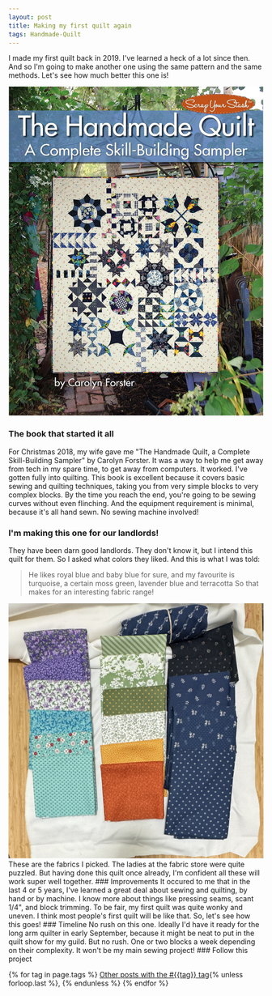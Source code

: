 ```yaml
---
layout: post
title: Making my first quilt again
tags: Handmade-Quilt
---
```

I made my first quilt back in 2019. I've learned a heck of a lot since then. And so I'm going to make another one using the same pattern and the same methods. Let's see how much better this one is!

<img src="/images/handmade-quilt-book-cover.png" alt="Book cover. The Handmade Quilt. A Complete Skill-Building Sampler. By Carolyn Forster. With a photo of the quilt, 21 different blocks.">

### The book that started it all
For Christmas 2018, my wife gave me "The Handmade Quilt, a Complete Skill-Building Sampler" by Carolyn Forster. It was a way to help me get away from tech in my spare time, to get away from computers. It worked. I've gotten fully into quilting.
This book is excellent because it covers basic sewing and quilting techniques, taking you from very simple blocks to very complex blocks. By the time you reach the end, you're going to be sewing curves without even flinching.
And the equipment requirement is minimal, because it's all hand sewn. No sewing machine involved!
### I'm making this one for our landlords!
They have been darn good landlords. They don't know it, but I intend this quilt for them. So I asked what colors they liked. And this is what I was told:
> He likes royal blue and baby blue for sure, and my favourite is turquoise, a certain moss green, lavender blue and terracotta
So that makes for an interesting fabric range!

<img src="/images/handmade-quilt-fabrics.jpg" alt="A bunch of different fabrics, mostly quarter yards, in blues, greens, lavenders, and oranges, all with different print patterns.">
These are the fabrics I picked. The ladies at the fabric store were quite puzzled. But having done this quilt once already, I'm confident all these will work super well together.
### Improvements
It occured to me that in the last 4 or 5 years, I've learned a great deal about sewing and quilting, by hand or by machine. I know more about things like pressing seams, scant 1/4", and block trimming.
To be fair, my first quilt was quite wonky and uneven. I think most people's first quilt will be like that. 
So, let's see how this goes!
### Timeline
No rush on this one. Ideally I'd have it ready for the long arm quilter in early September, because it might be neat to put in the quilt show for my guild. But no rush. One or two blocks a week depending on their complexity. It won't be my main sewing project!
### Follow this project

  {% for tag in page.tags %}
  <a class="post" href="/tag/{{tag}}">Other posts with the #{{tag}} tag</a>{% unless forloop.last %}, {% endunless %}
  {% endfor %}